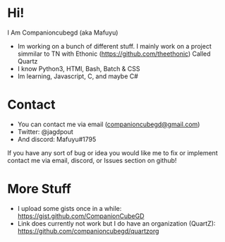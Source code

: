 # Hi!
I Am Companioncubegd (aka Mafuyu) 

- Im working on a bunch of different stuff. I mainly work on a project simmilar to TN with Ethonic (https://github.com/theethonic) Called Quartz
- I know Python3, HTMl, Bash, Batch & CSS
- Im learning, Javascript, C, and maybe C#

# Contact
- You can contact me via email (companioncubegd@gmail.com) 
- Twitter: @jagdpout
- And discord: Mafuyu#1795

If you have any sort of bug or idea you would like me to fix or implement contact me via email, discord, or Issues section on github!


# More Stuff
- I upload some gists once in a while: https://gist.github.com/CompanionCubeGD
- Link does currently not work but I do have an organization (QuartZ): https://github.com/companioncubegd/quartzorg 
